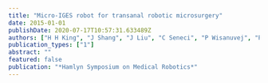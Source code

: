 ```yaml
---
title: "Micro-IGES robot for transanal robotic microsurgery"
date: 2015-01-01
publishDate: 2020-07-17T10:57:31.633489Z
authors: ["H H King", "J Shang", "J Liu", "C Seneci", "P Wisanuvej", "P Giataganas", "N Patel", "J Clark", "V Vitiello", "C Bergeles", "P Pratt", "K Kerr", "A Darzi", "G.-Z. Yang"]
publication_types: ["1"]
abstract: ""
featured: false
publication: "*Hamlyn Symposium on Medical Robotics*"
---
```


